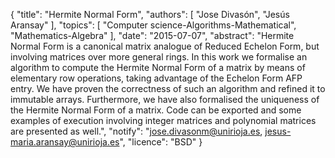 {
    "title": "Hermite Normal Form",
    "authors": [
        "Jose Divasón",
        "Jesús Aransay"
    ],
    "topics": [
        "Computer science-Algorithms-Mathematical",
        "Mathematics-Algebra"
    ],
    "date": "2015-07-07",
    "abstract": "Hermite Normal Form is a canonical matrix analogue of Reduced Echelon Form, but involving matrices over more general rings. In this work we formalise an algorithm to compute the Hermite Normal Form of a matrix by means of elementary row operations, taking advantage of the Echelon Form AFP entry. We have proven the correctness of such an algorithm and refined it to immutable arrays. Furthermore, we have also formalised the uniqueness of the Hermite Normal Form of a matrix. Code can be exported and some examples of execution involving integer matrices and polynomial matrices are presented as well.",
    "notify": "jose.divasonm@unirioja.es, jesus-maria.aransay@unirioja.es",
    "licence": "BSD"
}